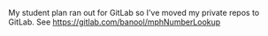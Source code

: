 My student plan ran out for GitLab so I've moved my private repos to GitLab. See https://gitlab.com/banool/mphNumberLookup
